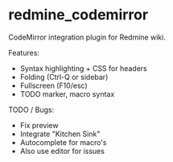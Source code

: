 # redmine_codemirror

CodeMirror integration plugin for Redmine wiki.

Features:
- Syntax highlighting + CSS for headers
- Folding (Ctrl-Q or sidebar)
- Fullscreen (F10/esc)
- TODO marker, macro syntax

TODO / Bugs:
- Fix preview
- Integrate "Kitchen Sink"
- Autocomplete for macro's
- Also use editor for issues
